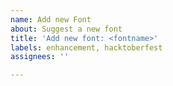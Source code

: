 ```yaml
---
name: Add new Font
about: Suggest a new font
title: 'Add new font: <fontname>'
labels: enhancement, hacktoberfest
assignees: ''

---
```



